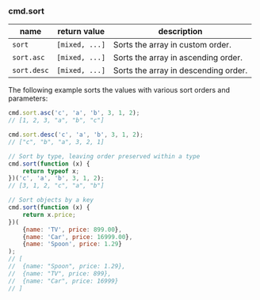 ### cmd.sort

| name          | return value    | description   |
|---------------|-----------------|---------------|
| `sort`        | `[mixed, ...]`  | Sorts the array in custom order.     |
| `sort.asc`    | `[mixed, ...]`  | Sorts the array in ascending order.  |
| `sort.desc`   | `[mixed, ...]`  | Sorts the array in descending order. |

The following example sorts the values with various sort orders and parameters:

```js
cmd.sort.asc('c', 'a', 'b', 3, 1, 2);
// [1, 2, 3, "a", "b", "c"]

cmd.sort.desc('c', 'a', 'b', 3, 1, 2);
// ["c", "b", "a", 3, 2, 1]

// Sort by type, leaving order preserved within a type
cmd.sort(function (x) {
    return typeof x;
})('c', 'a', 'b', 3, 1, 2);
// [3, 1, 2, "c", "a", "b"]

// Sort objects by a key
cmd.sort(function (x) {
    return x.price;
})(
    {name: 'TV', price: 899.00},
    {name: 'Car', price: 16999.00},
    {name: 'Spoon', price: 1.29}
);
// [
//  {name: "Spoon", price: 1.29},
//  {name: "TV", price: 899},
//  {name: "Car", price: 16999}
// ]
```
